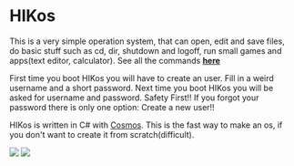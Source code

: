 # HIKos
This is a very simple operation system, that can open, edit and save files, do basic stuff such as cd, dir, shutdown and logoff, run small games and apps(text editor, calculator). See all the commands **[here](https://github.com/HikBit/HIKos/wiki/Commands)**

First time you boot HIKos you will have to create an user. Fill in a weird username and a short password. Next time you boot HIKos you will be asked for username and password. Safety First!! If you forgot your password there is only one option: Create a new user!!

HIKos is written in C# with [Cosmos](https://gocosmos.org). This is the fast way to make an os, if you don't want to create it from scratch(difficult). 

![](http://ingvar.hahnkristensen.dk/assets/screenshot.PNG)
![](http://ingvar.hahnkristensen.dk/assets/screenshot2.PNG)
